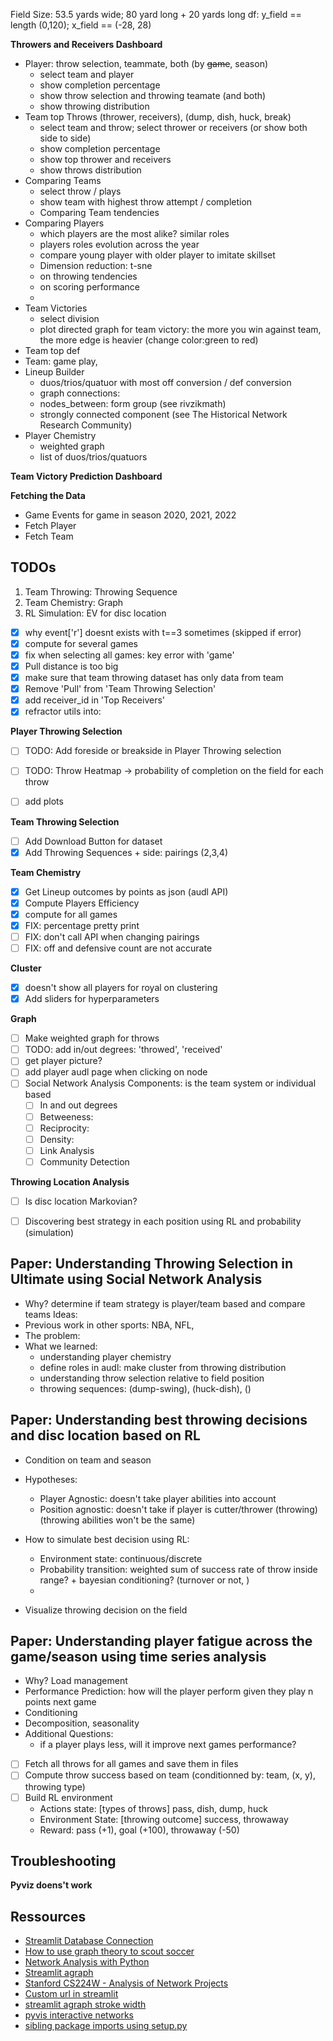 Field Size: 
53.5 yards wide; 80 yard long + 20 yards long
df: y_field == length (0,120); x_field == (-28, 28)

**Throwers and Receivers Dashboard**

- Player: throw selection, teammate, both (by ~~game~~, season)
    * select team and player
    * show completion percentage
    * show throw selection and throwing teamate (and both)
    * show throwing distribution
- Team top Throws (thrower, receivers), (dump, dish, huck, break)
    * select team and throw; select thrower or receivers (or show both side to side)
    * show completion percentage
    * show top thrower and receivers
    * show throws distribution
- Comparing Teams
    * select throw / plays 
    * show team with highest throw attempt / completion
    * Comparing Team tendencies
- Comparing Players
    * which players are the most alike? similar roles
    * players roles evolution across the year 
    * compare young player with older player to imitate skillset
    * Dimension reduction: t-sne
	+ on throwing tendencies
	+ on scoring performance
    * 
- Team Victories
    * select division
    * plot directed graph for team victory: the more you win against 
      team, the more edge is heavier (change color:green to red)
- Team top def
- Team: game play, 
- Lineup Builder
    * duos/trios/quatuor with most off conversion / def conversion
    * graph connections: 
	+ nodes_between: form group (see rivzikmath)
	+ strongly connected component (see The Historical Network Research Community)
- Player Chemistry
    * weighted graph
    * list of duos/trios/quatuors

**Team Victory Prediction Dashboard**


**Fetching the Data**

- Game Events for game in season 2020, 2021, 2022
- Fetch Player
- Fetch Team


## TODOs

1. Team Throwing: Throwing Sequence
2. Team Chemistry: Graph
3. RL Simulation: EV for disc location


- [X] why event['r'] doesnt exists with t==3 sometimes (skipped if error)
- [X] compute for several games
- [X] fix when selecting all games: key error with 'game'
- [X] Pull distance is too big
- [X] make sure that team throwing dataset has only data from team 
- [X] Remove 'Pull' from 'Team Throwing Selection'
- [X] add receiver_id in 'Top Receivers'
- [X] refractor utils into:

**Player Throwing Selection**

- [ ] TODO: Add foreside or breakside in Player Throwing selection
- [ ] TODO: Throw Heatmap -> probability of completion on the field for each throw
- [ ] add plots


**Team Throwing Selection**

- [ ] Add Download Button for dataset
- [X] Add Throwing Sequences + side: pairings (2,3,4)

**Team Chemistry**

- [X] Get Lineup outcomes by points as json (audl API)
- [X] Compute Players Efficiency
- [X] compute for all games
- [X] FIX: percentage pretty print
- [ ] FIX: don't call API when changing pairings
- [ ] FIX: off and defensive count are not accurate

**Cluster**

- [X] doesn't show all players for royal on clustering
- [X] Add sliders for hyperparameters

**Graph**

- [ ] Make weighted graph for throws
- [ ] TODO: add in/out degrees: 'throwed', 'received'
- [ ] get player picture?
- [ ] add player audl page when clicking on node
- [ ] Social Network Analysis Components: is the team system or individual based
    - [ ] In and out degrees
    - [ ] Betweeness:
    - [ ] Reciprocity:
    - [ ] Density:
    - [ ] Link Analysis
    - [ ] Community Detection

**Throwing Location Analysis**

- [ ] Is disc location Markovian?
- [ ] Discovering best strategy in each position using RL and probability (simulation)


## Paper: Understanding Throwing Selection in Ultimate using Social Network Analysis

- Why? determine if team strategy is player/team based and compare teams
Ideas:
- Previous work in other sports: NBA, NFL, 
- The problem: 
- What we learned:
    * understanding player chemistry
    * define roles in audl: make cluster from throwing distribution
    * understanding throw selection relative to field position
    * throwing sequences: (dump-swing), (huck-dish), ()


## Paper: Understanding best throwing decisions and disc location based on RL

- Condition on team and season
- Hypotheses: 
    * Player Agnostic: doesn't take player abilities into account
    * Position agnostic: doesn't take if player is cutter/thrower (throwing) 
      (throwing abilities won't be the same)
- How to simulate best decision using RL:
    * Environment state: continuous/discrete
    * Probability transition: weighted sum of success rate of throw inside range? + bayesian conditioning? (turnover or not, )
    * 

- Visualize throwing decision on the field

## Paper: Understanding player fatigue across the game/season using time series analysis

- Why? Load management
- Performance Prediction: how will the player perform given they play n points next game
- Conditioning
- Decomposition, seasonality
- Additional Questions: 
    * if a player plays less, will it improve next games performance?

- [ ] Fetch all throws for all games and save them in files
- [ ] Compute throw success based on team (conditionned by: team, (x, y), throwing type)
- [ ] Build RL environment
	* Actions state: [types of throws] pass, dish, dump, huck
	* Environment State: [throwing outcome] success, throwaway
	* Reward: pass (+1), goal (+100), throwaway (-50)



## Troubleshooting

**Pyviz doens't work**


## Ressources


- [Streamlit Database Connection](https://docs.streamlit.io/knowledge-base/tutorials/databases)
- [How to use graph theory to scout soccer](https://www.kdnuggets.com/2022/11/graph-theory-scout-soccer.html)
- [Network Analysis with Python](https://www.youtube.com/watch?v=x6PNcuZk83g)
- [Streamlit agraph](https://github.com/ChrisDelClea/streamlit-agraph)
- [Stanford CS224W - Analysis of Network Projects](http://snap.stanford.edu/class/cs224w-2017/projects.html)
- [Custom url in streamlit](https://discuss.streamlit.io/t/custom-domain-for-streamlit-sharing/8751/5)
- [streamlit agraph stroke width](https://discuss.streamlit.io/t/showing-off-the-streamlit-agraph-component/6712/8)
- [pyvis interactive networks](https://discuss.streamlit.io/t/interactive-networks-graphs-with-pyvis/8344)
- [sibling package imports using setup.py](https://stackoverflow.com/questions/6323860/sibling-package-imports/50193944#50193944)


